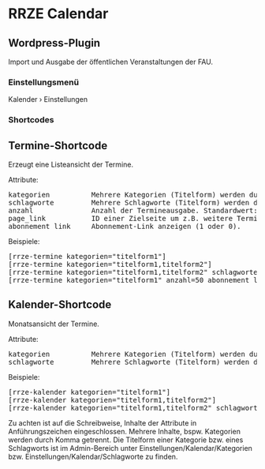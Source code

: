 RRZE Calendar
=============

Wordpress-Plugin
----------------

Import und Ausgabe der öffentlichen Veranstaltungen der FAU.

### Einstellungsmenü

Kalender › Einstellungen

### Shortcodes

Termine-Shortcode
------------------
Erzeugt eine Listeansicht der Termine.

Attribute:
<pre>
kategorien          Mehrere Kategorien (Titelform) werden durch Komma getrennt.
schlagworte         Mehrere Schlagworte (Titelform) werden durch Komma getrennt.
anzahl              Anzahl der Termineausgabe. Standardwert: 10.
page_link           ID einer Zielseite um z.B. weitere Termine anzuzeigen.
abonnement_link     Abonnement-Link anzeigen (1 oder 0).
</pre>

Beispiele:
<pre>
[rrze-termine kategorien="titelform1"]
[rrze-termine kategorien="titelform1,titelform2"]
[rrze-termine kategorien="titelform1,titelform2" schlagworte="titelform3,titelform4"]
[rrze-termine kategorien="titelform1" anzahl=50 abonnement_link=1]
</pre>

Kalender-Shortcode
------------------
Monatsansicht der Termine.

Attribute:
<pre>
kategorien          Mehrere Kategorien (Titelform) werden durch Komma getrennt.
schlagworte         Mehrere Schlagworte (Titelform) werden durch Komma getrennt.
</pre>

Beispiele:
<pre>
[rrze-kalender kategorien="titelform1"]
[rrze-kalender kategorien="titelform1,titelform2"]
[rrze-kalender kategorien="titelform1,titelform2" schlagworte="titelform3,titelform4"]
</pre>

Zu achten ist auf die Schreibweise, Inhalte der Attribute in Anführungszeichen eingeschlossen. Mehrere Inhalte, bspw. Kategorien werden durch Komma getrennt.
Die Titelform einer Kategorie bzw. eines Schlagworts ist im Admin-Bereich unter Einstellungen/Kalendar/Kategorien bzw. Einstellungen/Kalendar/Schlagworte zu finden.
